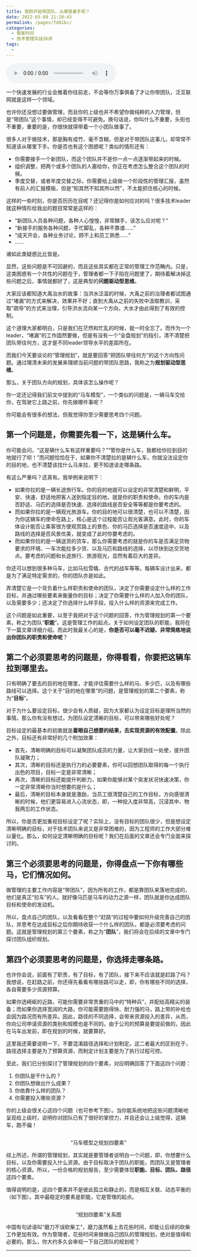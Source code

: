 ```yaml
---
title: 我刚开始带团队，从哪里着手呢？
date: 2022-03-09 21:20:43
permalink: /pages/fd81bc/
categories:
  - 极客时间
  - 技术管理实战36讲
tags:
  - 
---
```

<audio title="11.我刚开始带团队，从哪里着手呢？" src="https://static001.geekbang.org/resource/audio/c8/30/c86ea2b61de7c27f503a32f396fc8530.mp3" controls="controls"></audio> 
<p>一个快速发展的行业会推着你往前走，不会等你万事俱备了才让你带团队，泛互联网就是这样一个领域。</p>
<p>也许你还没想过要做管理，而且你的上级也并不希望你做纯粹的人力管理，但是“带团队”这个事情，却已经变得不可避免。换句话说，你叫什么不重要，头衔也不重要，重要的是，你很快就得带着一个小团队做事了。</p>
<p>很多人对于做技术，那是胸有成竹、毫不含糊，但是对于带团队这事儿，却常常不知道该从哪里下手。你是否也有这个困惑呢？类似的情形还有：</p>
<ul>
<li>你需要接手一个新团队，而这个团队并不是你一点一点逐渐带起来的时候。</li>
<li>组织调整，把两个或多个团队的人塞给你，你正在考虑怎么整合这个团队的时候。</li>
<li>季度交替，或者年度交替之际，你需要给上级做一个阶段性的管理汇报，虽然有前人的汇报模板，但是“知其然不知其所以然”，不太能抓住核心的时候。</li>
</ul>
<p>这样的一些时刻，你是否历历在目呢？还记得你是如何应对的吗？很多技术leader就这种情形给我出的题目常常是这样的：</p>
<ul>
<li>“新团队人员各种问题，各种人心惶惶，非常棘手，该怎么应对呢？”</li>
<li>“新接手的服务各种问题，手忙脚乱，各种不靠谱……”</li>
<li>“成天开会，各种业务讨论，顾不上和员工熟悉……”</li>
<li>……</li>
</ul>
<p>诸如此类疑惑比比皆是。</p>
<p>显然，这些问题是不可回避的，而且这些其实都在正常的管理工作范畴内。只是，这类困惑有一个共性的问题在于，管理者都一下子陷在问题里了，期待着解决掉这些问题之后，事情就都好了，这是典型的<strong>问题驱动型思维</strong>。</p><!-- [[[read_end]]] -->
<p>大家应该都知道大禹治水的故事：当洪水泛滥的时候，大禹之前的治理者都试图通过“堵漏”的方式来解决，效果并不好；直到大禹从之前的失败中汲取教训，采取“疏导”的方式来治理，引导洪水流向某一个方向，大水才由此得到了有效的控制。</p>
<p>这个道理大家都明白，只是我们在茫然和忙乱的时候，就一时全忘了。而作为一个leader，“堵漏”的工作固然要做，但是有没有一个“全盘规划”的指引，清不清楚把团队带往何方，这才是不同leader领导水平的差距所在。</p>
<p>而我们今天要谈论的“管理规划”，就是要回答“把团队带往何方”的这个方向性问题。通过理清未来的发展来理顺当前问题的带团队思路，我称之为<strong>规划驱动型思维</strong>。</p>
<p>那么，关于团队方向的规划，具体该怎么操作呢？</p>
<p>你一定还记得我们前文中提到的“马车模型”，一个类似的问题是，一辆马车交给你，在驾驶它上路之前，你先做哪件事呢？</p>
<p>你可能会有很多的想法，但我觉得你至少需要思考四个问题。</p>
<h2>第一个问题是，你需要先看一下，这是辆什么车。</h2>
<p>你可能会问，“这是辆什么车有这样重要吗？”“管你是什么车，我都给你拉到目的地就行了呗！”而问题恰恰在于，如果你不清楚拉的是辆什么车，你就没法设定你的目的地，也不清楚该找什么马来拉，更不知道该走哪条路。</p>
<p>有这么严重吗？还真有。我举例来说明下：</p>
<ul>
<li>如果你拉的是一辆长途旅行车。你的目的地就可以设定的非常清楚和鲜明，平安、快速、舒适地把客人送到指定目的地，就是你的职责和使命。你的车内是否舒适、马匹的选择是否快速、选择的路线是否安全等等都是你要考虑的。</li>
<li>而如果你拉的是一辆观光旅游车。你的目的地可以很清楚，也可以不清楚，因为你这辆车的使命在路上，核心是这个过程能否让观光客满意。此时，你的车体设计能否让乘客很方便观赏路上的景色、你的马匹选择是否速度适中、以及路线的选择是否风景优美，就变成了此时你要考虑的。</li>
<li>而如果你拉的是一辆送货的货车，那么你需要考虑的就是你的车是否满足货物要求的环境、一车次能拉多少货、以及马匹和路线的选择，以尽快到达交货地点。要考虑的问题和长途旅行、旅游观光，显然有着巨大的差异。</li>
</ul>
<p>你还可以想到很多种马车，比如马拉雪橇、古代的战车等等。每辆车设计出来，都是为了满足特定需求的，你的团队亦是如此。</p>
<p>弄清楚它是一个背负着什么样职责和使命的团队，决定了你需要设定什么样的工作目标，并通过哪些要素来衡量你的目标；决定了你需要什么样的人加入你的团队，以及需要多少；还决定了你选择什么样手段，投入什么样的资源来完成工作。</p>
<p>这个问题是如此重要，以至于我把对于这个问题的回答，作为管理规划的第一个要素，称之为团队“<strong>职能</strong>”。这是管理工作的起点。关于如何设定团队的职能，我将在下一篇文章详细介绍。而此时我最关心的是，<strong>你是否可以毫不迟疑、非常简练地说出你团队的职责和使命呢</strong>？</p>
<h2>第二个必须要思考的问题是，你得看看，你要把这辆车拉到哪里去。</h2>
<p>只有明确了要去的目的地在哪里，才能评估需要什么样的马、多少匹，以及有哪些路线可以选择。这个关于“目的地在哪里”的问题，是管理规划的第二个要素，称为“<strong>目标</strong>”。</p>
<p>对于为什么要设定目标，很少会有人质疑，因为大家都认为设定目标是理所当然的事情。那么你有没有想过，为团队设定清晰的目标，可以带来哪些好处呢？</p>
<p>目标设定的最基本的初衷就是<strong>着眼自己想要的结果，去实现资源的有效配置</strong>。除此之外，目标还有非常好的几个附加效果：</p>
<ul>
<li>首先，清晰明确的目标可以凝聚团队成员的力量，让大家劲往一处使，提升团队凝聚力；</li>
<li>其次，清晰的目标还是执行力的必要要素，你可以回想团队取得的每一个执行出色的项目，目标一定是非常清晰；</li>
<li>再次，清晰的目标还能提升判断力，如果你能够对某个突发状况快速决策，你一定非常清晰你当时想要的是什么；</li>
<li>最后，清晰的目标本身就是激励，当员工很清楚自己的工作目标，方向感很清晰的时候，他们更容易进入心流状态，即，一种投入度非常高，沉浸其中、物我两忘的工作状态。</li>
</ul>
<p>所以，你是否更加重视目标设定了呢？实际上，没有目标的团队很少，但是想设定清晰明确的目标，对于技术团队来说又是非常困难的，因为工程师的工作大部分难以量化。那么，如何设定清晰明确的目标呢？我们在后面的文章还会专门全面来探讨的。</p>
<h2>第三个必须要思考的问题是，你得盘点一下你有哪些马，它们情况如何。</h2>
<p>做管理的主要工作内容是“带团队”，因为所有的工作，都是靠团队来落地完成的，他们是真正“拉车”的人。就好像马匹是马车的动力之源一样，团队就是你达成团队目标和使命的发动机。</p>
<p>所以，盘点自己的团队，以及看看在整个“赶路“的过程中要如何升级完善自己的团队，并思考在达成目标之后你期待收获一个什么样的团队，都是必须要考虑的问题。这就是管理规划的第三个要素，称之为“<strong>团队</strong>”，我们将会在后续的文章中专门探讨团队组织规划。</p>
<h2>第四个必须要思考的问题是，你选择走哪条路。</h2>
<p>也许你会说，前面有了职责，有了目标，有了团队，接下来不应该就是赶路了吗？我想说，在赶路之前，你还得先看看有哪些路可以走，即，你有哪些不同的选择，各自需要多少资源预算。</p>
<p>如果你选崎岖的近路，可能你需要非常贵重的马中的“特种兵”，并配给高精尖的装备；而如果你选择宽阔的大路，你可能需要跑得快、耐力强的马，路上带的补给也会因为路况而有所差异。因此，路径的不同选择，会带来资源投入的差异，从而，你向公司申请资源的类别和规模也是不同的。由于公司的预算是要提前做的，因此在马车出发前，即在规划的时候，就要算好。</p>
<p>这里我还需要说明一下，不要混淆路径选择和计划制定。这二者最大的区别在于，路径选择主要是为了预算资源，而制定计划主要是为了执行过程可控。</p>
<p>至此，我们已分别探讨了管理规划的四个要素，对应明确回答了下面这四个问题：</p>
<ol>
<li>你团队是干什么的？</li>
<li>你团队想做出什么成果？</li>
<li>你依靠什么样的团队？</li>
<li>你需要投入哪些资源？</li>
</ol>
<p>你的上级会很关心这四个问题（也可参考下图）。当你能系统地把这些问题清晰地呈现给上级时，说明你对团队已有了很好的掌控力，并且还会让上级觉得，这辆车，跑不偏！</p>
<p><img src="https://static001.geekbang.org/resource/image/9c/72/9c0aa22b3c1e49ed55bb5ce74ffd4c72.jpg" alt="" /></p>
<center><span class="reference">“马车模型之规划四要素”</span></center>
<p>综上所述，所谓的管理规划，其实就是要管理者说明白一个问题，即，你想要什么目标，以及你需要投入什么资源。由于目标取决于团队的职能，而团队又是管理者的核心资源。所以，一份合格的规划报告，至少需要体现<strong>职能、目标、团队、路径</strong>这四个要素。</p>
<p>值得说明的是，这四个要素并不是彼此孤立和静止的，而是相互关联、动态平衡的（如下图）。其中最稳定的要素是职能，它是管理的起点。</p>
<p><img src="https://static001.geekbang.org/resource/image/98/60/9857429561b5489bd9e9a9fbe3046a60.png" alt="" /></p>
<center><span class="reference">“规划四要素”关系图</span></center>
<p>中国有句谚语叫“磨刀不误砍柴工”，磨刀虽然看上去花些时间，却能让后续的砍柴工作更加有效。作为管理者，花些时间来做做自己团队的管理规划，绝对是值得和必要的。那么，你大约多久会审视一下自己团队的规划呢？</p>
<hr />
<p></p>

